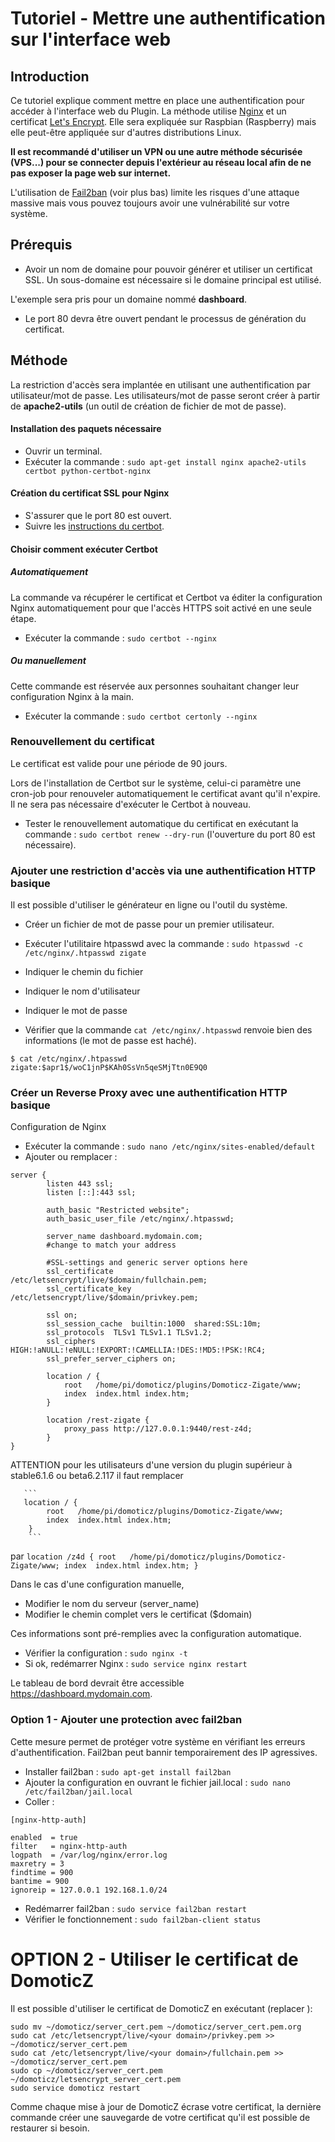 # Tutoriel - Mettre une authentification sur l'interface web

## Introduction

Ce tutoriel explique comment mettre en place une authentification pour accéder à l'interface web du Plugin.
La méthode utilise [Nginx](https://www.nginx.com) et un certificat [Let's Encrypt](https://letsencrypt.org/). Elle sera expliquée sur Raspbian (Raspberry) mais elle peut-être appliquée sur d'autres distributions Linux.

**Il est recommandé d'utiliser un VPN ou une autre méthode sécurisée (VPS...) pour se connecter depuis l'extérieur au réseau local afin de ne pas exposer la page web sur internet.**

L'utilisation de [Fail2ban](http://www.fail2ban.org) (voir plus bas) limite les risques d'une attaque massive mais vous pouvez toujours avoir une vulnérabilité sur votre système.


## Prérequis

* Avoir un nom de domaine pour pouvoir générer et utiliser un certificat SSL. Un sous-domaine est nécessaire si le domaine principal est utilisé.

L'exemple sera pris pour un domaine nommé __dashboard__.

* Le port 80 devra être ouvert pendant le processus de génération du certificat.


## Méthode

La restriction d'accès sera implantée en utilisant une authentification par utilisateur/mot de passe.
Les utilisateurs/mot de passe seront créer à partir de __apache2-utils__ (un outil de création de fichier de mot de passe).

#### Installation des paquets nécessaire

* Ouvrir un terminal.
* Exécuter la commande : `sudo apt-get install nginx apache2-utils certbot python-certbot-nginx`


#### Création du certificat SSL pour Nginx

* S'assurer que le port 80 est ouvert.
* Suivre les [instructions du certbot](https://certbot.eff.org/lets-encrypt/debianbuster-nginx).


#### Choisir comment exécuter Certbot

##### Automatiquement

La commande va récupérer le certificat et Certbot va éditer la configuration Nginx automatiquement pour que l'accès HTTPS soit activé en une seule étape.

* Exécuter la commande : `sudo certbot --nginx`

##### Ou manuellement

Cette commande est réservée aux personnes souhaitant changer leur configuration Nginx à la main.

* Exécuter la commande : `sudo certbot certonly --nginx`


### Renouvellement du certificat

Le certificat est valide pour une période de 90 jours.

Lors de l'installation de Certbot sur le système, celui-ci paramètre une cron-job pour renouveler automatiquement le certificat avant qu'il n'expire. Il ne sera pas nécessaire d'exécuter le Certbot à nouveau.

* Tester le renouvellement automatique du certificat en exécutant la commande : `sudo certbot renew --dry-run` (l'ouverture du port 80 est nécessaire).


### Ajouter une restriction d'accès via une authentification HTTP basique

Il est possible d'utiliser le générateur en ligne ou l'outil du système.

* Créer un fichier de mot de passe pour un premier utilisateur.
* Exécuter l'utilitaire htpasswd avec la commande : `sudo htpasswd -c /etc/nginx/.htpasswd zigate`
* Indiquer le chemin du fichier
* Indiquer le nom d'utilisateur
* Indiquer le mot de passe

* Vérifier que la commande `cat /etc/nginx/.htpasswd` renvoie bien des informations (le mot de passe est haché).

```
$ cat /etc/nginx/.htpasswd
zigate:$apr1$/woC1jnP$KAh0SsVn5qeSMjTtn0E9Q0
```


### Créer un Reverse Proxy avec une authentification HTTP basique

Configuration de Nginx

* Exécuter la commande : `sudo nano /etc/nginx/sites-enabled/default`
* Ajouter ou remplacer :

```
server {
        listen 443 ssl;
        listen [::]:443 ssl;

        auth_basic "Restricted website";
        auth_basic_user_file /etc/nginx/.htpasswd;

        server_name dashboard.mydomain.com;
        #change to match your address

        #SSL-settings and generic server options here
        ssl_certificate           /etc/letsencrypt/live/$domain/fullchain.pem;
        ssl_certificate_key       /etc/letsencrypt/live/$domain/privkey.pem;

        ssl on;
        ssl_session_cache  builtin:1000  shared:SSL:10m;
        ssl_protocols  TLSv1 TLSv1.1 TLSv1.2;
        ssl_ciphers HIGH:!aNULL:!eNULL:!EXPORT:!CAMELLIA:!DES:!MD5:!PSK:!RC4;
        ssl_prefer_server_ciphers on;

        location / {
            root   /home/pi/domoticz/plugins/Domoticz-Zigate/www;
            index  index.html index.htm;
        }

        location /rest-zigate {
            proxy_pass http://127.0.0.1:9440/rest-z4d;
        }
}
```

ATTENTION pour les utilisateurs d'une version du plugin supérieur à stable6.1.6 ou beta6.2.117 il faut remplacer

       ```
       location / {
            root   /home/pi/domoticz/plugins/Domoticz-Zigate/www;
            index  index.html index.htm;
        }
        ```
        
par
       ```
       location /z4d {
            root   /home/pi/domoticz/plugins/Domoticz-Zigate/www;
            index  index.html index.htm;
        }
        ```
        
Dans le cas d'une configuration manuelle,

   * Modifier le nom du serveur (server_name)
   * Modifier le chemin complet vers le certificat ($domain)

   Ces informations sont pré-remplies avec la configuration automatique.

* Vérifier la configuration : `sudo nginx -t`
* Si ok, redémarrer Nginx : `sudo service nginx restart`

Le tableau de bord devrait être accessible https://dashboard.mydomain.com.

### Option 1 - Ajouter une protection avec fail2ban

Cette mesure permet de protéger votre système en vérifiant les erreurs d'authentification. Fail2ban peut bannir temporairement des IP agressives.

* Installer fail2ban : `sudo apt-get install fail2ban`
* Ajouter la configuration en ouvrant le fichier jail.local : `sudo nano /etc/fail2ban/jail.local`
* Coller :
```
[nginx-http-auth]

enabled  = true
filter   = nginx-http-auth
logpath  = /var/log/nginx/error.log
maxretry = 3
findtime = 900
bantime = 900
ignoreip = 127.0.0.1 192.168.1.0/24
```

* Redémarrer fail2ban : `sudo service fail2ban restart`
* Vérifier le fonctionnement : `sudo fail2ban-client status`

# OPTION 2 - Utiliser le certificat de DomoticZ

Il est possible d'utiliser le certificat de DomoticZ en exécutant (replacer <your domain>):

```
sudo mv ~/domoticz/server_cert.pem ~/domoticz/server_cert.pem.org
sudo cat /etc/letsencrypt/live/<your domain>/privkey.pem >> ~/domoticz/server_cert.pem
sudo cat /etc/letsencrypt/live/<your domain>/fullchain.pem >> ~/domoticz/server_cert.pem
sudo cp ~/domoticz/server_cert.pem ~/domoticz/letsencrypt_server_cert.pem
sudo service domoticz restart
```
Comme chaque mise à jour de DomoticZ écrase votre certificat, la dernière commande créer une sauvegarde de votre certificat qu'il est possible de restaurer si besoin.
